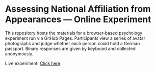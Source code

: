 # Assessing National Affiliation from Appearances — Online Experiment

This repository hosts the materials for a browser-based psychology experiment run via GitHub Pages. Participants view a series of avatar photographs and judge whether each person could hold a German passport. Binary responses are given by keyboard and collected anonymously.

Live experiment: <a href="https://miladrouygari.github.io/Jspsych_Avatar_Survey/">Click here</a>
